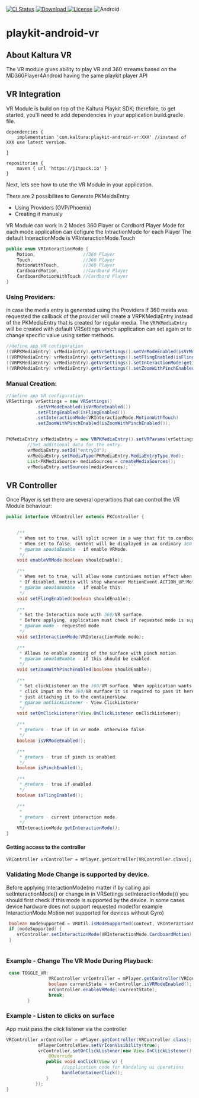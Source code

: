 [![CI Status](https://travis-ci.org/kaltura/playkit-android-vr.svg?branch=develop)](https://travis-ci.org/kaltura/playkit-android-vr)
[ ![Download](https://api.bintray.com/packages/kaltura/android/vrplugin/images/download.svg) ](https://bintray.com/kaltura/android/vrplugin/_latestVersion)
[![License](https://img.shields.io/badge/license-AGPLv3-black.svg)](https://github.com/kaltura/playkit-android-vr/blob/master/LICENSE)
![Android](https://img.shields.io/badge/platform-android-green.svg)

# playkit-android-vr

## About Kaltura VR

The VR module gives ability to play VR and 360 streams
based on the MD360Player4Android having the same playkit player API

## VR Integration  

VR Module is build on top of the Kaltura Playkit SDK; therefore, to get started, you'll need to add dependencies in your application build.gradle file.

```
dependencies {
    implementation 'com.kaltura:playkit-android-vr:XXX' //instead of XXX use latest version. 
   
}

repositories {
    maven { url 'https://jitpack.io' }
}
```

Next, lets see how to use the VR Module in your application.

There are 2 possibilites to Generate PKMeidaEntry
* Using Providers (OVP/Phoenix)
* Creating it manualy

VR Module can work in 2 Modes 360 Player or Cardbord Player Mode
for each mode application can cofigure the IntractionMode for each Player
The default InteractionMode is VRInteractionMode.Touch

```java 
public enum VRInteractionMode {
    Motion,                  //360 Player
    Touch,                   //360 Player
    MotionWithTouch,         //360 Player
    CardboardMotion,         //Cardbord Player
    CardboardMotionWithTouch //Cardbord Player
}
```

### Using Providers:
in case the media entry is generated using the Providers if 360 meida was requested the callback of the provider will create a VRPKMediaEntry instead of 
the PKMediaEntry that is created for regular media.
The `VRPKMediaEntry` will be created with default VRSettings which application can set again or to change specific value using setter methods.


```java
//define app VR configuration
((VRPKMediaEntry) vrMediaEntry).getVrSettings().setVrModeEnabled(isVrModeEnabled());
((VRPKMediaEntry) vrMediaEntry).getVrSettings().setFlingEnabled(isFlingEnabled());
((VRPKMediaEntry) vrMediaEntry).getVrSettings().setInteractionMode(getInteractionMode());
((VRPKMediaEntry) vrMediaEntry).getVrSettings().setZoomWithPinchEnabled(isZoomWithPinchEnabled());
``` 

### Manual Creation:
```java
//define app VR configuration
VRSettings vrSettings = new VRSettings()
           .setVrModeEnabled(isVrModeEnabled())
           .setFlingEnabled(isFlingEnabled())
           .setInteractionMode(VRInteractionMode.MotionWithTouch)
           .setZoomWithPinchEnabled(isZoomWithPinchEnabled());


PKMediaEntry vrMediaEntry = new VRPKMediaEntry().setVRParams(vrSettings);
        //Set additional data for the entry.
        vrMediaEntry.setId("entryId");
        vrMediaEntry.setMediaType(PKMediaEntry.MediaEntryType.Vod);
        List<PKMediaSource> mediaSources = createMediaSources();
        vrMediaEntry.setSources(mediaSources);```
```

## VR Controller

Once Player is set there are several operartions that can control the VR Module behaviour:

```java
public interface VRController extends PKController {


    /**
     * When set to true, will split screen in a way that fit to cardboard devices.
     * When set to false, content will be displayed in an ordinary 360 way.
     * @param shouldEnable - if enable VRMode.
     */
    void enableVRMode(boolean shouldEnable);

    /**
     * When set to true, will allow some continiues motion effect when surface is swiped.
     * If disabled, motion will stop whenever MotionEvent.ACTION_UP/MotionEvent.ACTION_CANCEL detected.
     * @param shouldEnable - if enable this.
     */
    void setFlingEnabled(boolean shouldEnable);

    /**
     * Set the Interaction mode with 360/VR surface.
     * Before applying, application must check if requested mode is supported by the device.
     * @param mode - requested mode.
     */
    void setInteractionMode(VRInteractionMode mode);

    /**
     * Allows to enable zooming of the surface with pinch motion.
     * @param shouldEnable - if this should be enabled.
     */
    void setZoomWithPinchEnabled(boolean shouldEnable);

    /**
     * Set clickListener on the 360/VR surface. When application wants to detect
     * click input on the 360/VR surface it is required to pass it here instead of
     * just attaching it to the containerView.
     * @param onClickListener - View.ClickListener
     */
    void setOnClickListener(View.OnClickListener onClickListener);

    /**
     * @return - true if in vr mode. otherwise false.
     */
    boolean isVRModeEnabled();

    /**
     * @return - true if pinch is enabled.
     */
    boolean isPinchEnabled();

    /**
     * @return - true if enabled.
     */
    boolean isFlingEnabled();

    /**
     *
     * @return - current interaction mode.
     */
    VRInteractionMode getInteractionMode();
}
```
#### Getting access to the controller
```
VRController vrController = mPlayer.getController(VRController.class);
```
### Validating Mode Change is supported by device. 
Before applying InteractionMode(no matter if by calling api setInteractionMode() or change in in VRSettings setInteractionMode()) you should first check if this mode is supported by the device. In some cases device hardware does not support requested mode(for example InteractionMode.Motion not supported for devices without Gyro)

``` java 
 boolean modeSupported = VRUtil.isModeSupported(context, VRInteractionMode.CardboardMotion);
 if (modeSupported) {
 	vrController.setInteractionMode(VRInteractionMode.CardboardMotion);
 }
                        
```

### Example - Change The VR Mode During Playback:

```java
 case TOGGLE_VR:
                VRController vrController = mPlayer.getController(VRController.class);
                boolean currentState = vrController.isVRModeEnabled();
                vrController.enableVRMode(!currentState);
                break;
        }

```

### Example - Listen to clicks on surface 
App must pass the click listener via the controller

```java
VRController vrController = mPlayer.getController(VRController.class);
            mPlayerControlsView.setVrIconVisibility(true);                                               mPlayerControlsView.setVRActivated(vrController.isVRModeEnabled());
            vrController.setOnClickListener(new View.OnClickListener() {
                @Override
               public void onClick(View v) {
                     //application code for handaling ui operations
                     handleContainerClick();
               }
           });
}
```



